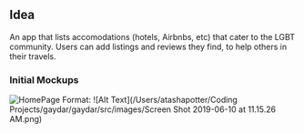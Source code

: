 ## Idea

An app that lists accomodations (hotels, Airbnbs, etc) that cater to the LGBT community. Users can add listings and reviews they find, to help others in their travels.


### Initial Mockups

![HomePage](https://user-images.githubusercontent.com/47091947/59206105-3d26db00-8b72-11e9-80ed-06206e01e742.png)
Format: ![Alt Text](/Users/atashapotter/Coding Projects/gaydar/gaydar/src/images/Screen Shot 2019-06-10 at 11.15.26 AM.png)

### 
